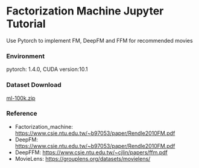# Factorization Machine Jupyter Tutorial
Use Pytorch to implement FM, DeepFM and FFM for recommended movies

### Environment
pytorch: 1.4.0, CUDA version:10.1

### Dataset Download
[ml-100k.zip](http://files.grouplens.org/datasets/movielens/ml-100k.zip)


### Reference
- Factorization_machine: https://www.csie.ntu.edu.tw/~b97053/paper/Rendle2010FM.pdf
- DeepFM: https://www.csie.ntu.edu.tw/~b97053/paper/Rendle2010FM.pdf
- DeepFFM: https://www.csie.ntu.edu.tw/~cjlin/papers/ffm.pdf
- MovieLens: https://grouplens.org/datasets/movielens/